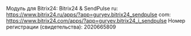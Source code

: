 Модуль для Bitrix24: Bitrix24 & SendPulse
ru: https://www.bitrix24.ru/apps/?app=guryev.bitrix24_sendpulse
com: https://www.bitrix24.com/apps/?app=guryev.bitrix24_i_sendpulse
Номер регистрации (свидетельства): 2020665809